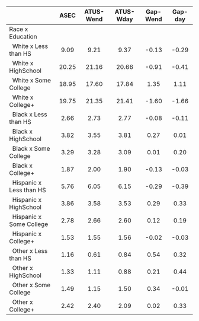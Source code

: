 
|                      |         ASEC |    ATUS-Wend |    ATUS-Wday |     Gap-Wend |      Gap-day |
| -------------------- | :----------: | :----------: | :----------: | :----------: | :----------: |
| Race x Education     |              |              |              |              |              |
| &nbsp;&nbsp;White x Less than HS |         9.09 |         9.21 |         9.37 |        -0.13 |        -0.29 |
| &nbsp;&nbsp;White x HighSchool |        20.25 |        21.16 |        20.66 |        -0.91 |        -0.41 |
| &nbsp;&nbsp;White x Some College |        18.95 |        17.60 |        17.84 |         1.35 |         1.11 |
| &nbsp;&nbsp;White x College+ |        19.75 |        21.35 |        21.41 |        -1.60 |        -1.66 |
| &nbsp;&nbsp;Black x Less than HS |         2.66 |         2.73 |         2.77 |        -0.08 |        -0.11 |
| &nbsp;&nbsp;Black x HighSchool |         3.82 |         3.55 |         3.81 |         0.27 |         0.01 |
| &nbsp;&nbsp;Black x Some College |         3.29 |         3.28 |         3.09 |         0.01 |         0.20 |
| &nbsp;&nbsp;Black x College+ |         1.87 |         2.00 |         1.90 |        -0.13 |        -0.03 |
| &nbsp;&nbsp;Hispanic x Less than HS |         5.76 |         6.05 |         6.15 |        -0.29 |        -0.39 |
| &nbsp;&nbsp;Hispanic x HighSchool |         3.86 |         3.58 |         3.53 |         0.29 |         0.33 |
| &nbsp;&nbsp;Hispanic x Some College |         2.78 |         2.66 |         2.60 |         0.12 |         0.19 |
| &nbsp;&nbsp;Hispanic x College+ |         1.53 |         1.55 |         1.56 |        -0.02 |        -0.03 |
| &nbsp;&nbsp;Other x Less than HS |         1.16 |         0.61 |         0.84 |         0.54 |         0.32 |
| &nbsp;&nbsp;Other x HighSchool |         1.33 |         1.11 |         0.88 |         0.21 |         0.44 |
| &nbsp;&nbsp;Other x Some College |         1.49 |         1.15 |         1.50 |         0.34 |        -0.01 |
| &nbsp;&nbsp;Other x College+ |         2.42 |         2.40 |         2.09 |         0.02 |         0.33 |

